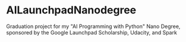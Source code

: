 # AILaunchpadNanodegree
Graduation project for my "AI Programming with Python" Nano Degree, sponsored by the Google Launchpad Scholarship, Udacity, and Spark

